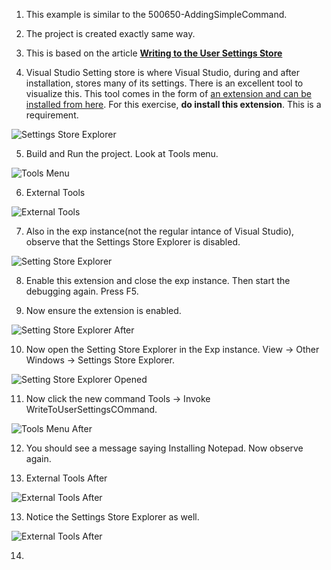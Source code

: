 

1. This example is similar to the 500650-AddingSimpleCommand. 

2. The project is created exactly same way.

3. This is based on the article [**Writing to the User Settings Store**](https://learn.microsoft.com/en-us/visualstudio/extensibility/writing-to-the-user-settings-store)

4. Visual Studio Setting store is where Visual Studio, during and after installation, stores many of its settings. There is an excellent tool to visualize this. This tool comes in the form of [an extension and can be installed from here](https://marketplace.visualstudio.com/items?itemName=PaulHarrington.SettingsStoreExplorerPreview). For this exercise, **do install this extension**. This is a requirement.

![Settings Store Explorer](./images/50SettingsStoreExplorer50.jpg)

5. Build and Run the project. Look at Tools menu.

![Tools Menu](./images/51ToolsMenu50.jpg)

6. External Tools

![External Tools](./images/52ExternalTools50.jpg)

7. Also in the exp instance(not the regular intance of Visual Studio), observe that the Settings Store Explorer is disabled.

![Setting Store Explorer](./images/52SettingStoreExplorerDisabled51.jpg)

8. Enable this extension and close the exp instance. Then start the debugging again. Press F5.

9. Now ensure the extension is enabled.

![Setting Store Explorer After](./images/52SettingStoreExplorerDisabled52After.jpg)

10. Now open the Setting Store Explorer in the Exp instance. View -> Other Windows -> Settings Store Explorer.

![Setting Store Explorer Opened](./images/52SettingStoreExplorer53.jpg)

11.  Now click the new command Tools -> Invoke WriteToUserSettingsCOmmand.  

![Tools Menu After](./images/53ToolsMenuAFter50.jpg)

12. You should see a message saying Installing Notepad. Now observe again.

12. External Tools After

![External Tools After](./images/54ExternalToolsAfter50.jpg)

13. Notice the Settings Store Explorer as well.

![External Tools After](./images/52SettingStoreExplorer53AfterRefresh.jpg)

14. 